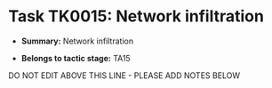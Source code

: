 # Task TK0015: Network infiltration

* **Summary:** Network infiltration

* **Belongs to tactic stage:** TA15

DO NOT EDIT ABOVE THIS LINE - PLEASE ADD NOTES BELOW